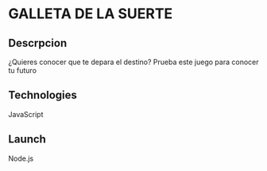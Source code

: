 GALLETA DE LA SUERTE
=====

Descrpcion
-----
¿Quieres conocer que te depara el destino?
    Prueba este juego para conocer tu futuro

Technologies
------
JavaScript

Launch
------
Node.js
